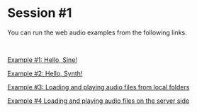 Session \#1
===========

You can run the web audio examples from the following links.

 

[Example \#1: Hello,
Sine!](https://rawgit.com/juhannam/ctp431/master/session1/01.HelloSine.html)

[Example \#2: Hello,
Synth!](https://rawgit.com/juhannam/ctp431/master/session1/02.HelloSynth.html)

[Example \#3: Loading and playing audio files from local
folders](https://rawgit.com/juhannam/ctp431/master/session1/03.LoadPlayLocalAudioFile.html)

[Example \#4 Loading and playing audio files on the server side](https://rawgit.com/juhannam/ctp431/master/session1/04.LoadPlayRemoteAudioFile.html)
